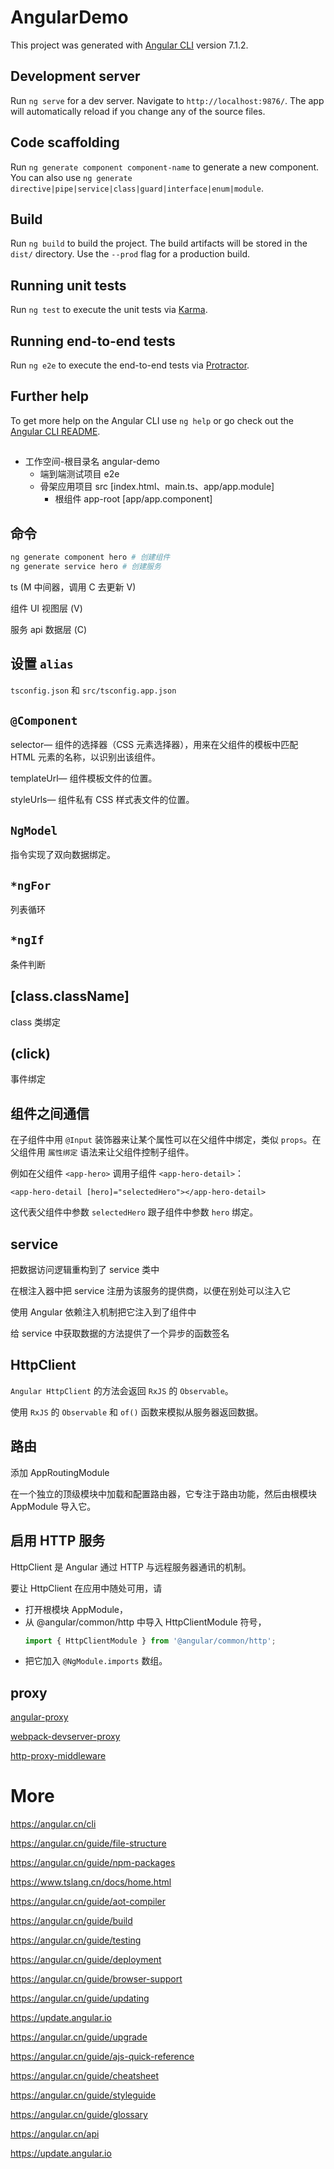 # AngularDemo

This project was generated with [Angular CLI](https://github.com/angular/angular-cli) version 7.1.2.

## Development server

Run `ng serve` for a dev server. Navigate to `http://localhost:9876/`. The app will automatically reload if you change any of the source files.

## Code scaffolding

Run `ng generate component component-name` to generate a new component. You can also use `ng generate directive|pipe|service|class|guard|interface|enum|module`.

## Build

Run `ng build` to build the project. The build artifacts will be stored in the `dist/` directory. Use the `--prod` flag for a production build.

## Running unit tests

Run `ng test` to execute the unit tests via [Karma](https://karma-runner.github.io).

## Running end-to-end tests

Run `ng e2e` to execute the end-to-end tests via [Protractor](http://www.protractortest.org/).

## Further help

To get more help on the Angular CLI use `ng help` or go check out the [Angular CLI README](https://github.com/angular/angular-cli/blob/master/README.md).

##

* 工作空间-根目录名 angular-demo
  * 端到端测试项目 e2e
  * 骨架应用项目 src [index.html、main.ts、app/app.module]
    * 根组件 app-root [app/app.component]

## 命令

``` bash
ng generate component hero # 创建组件
ng generate service hero # 创建服务
```

ts (M 中间器，调用 C 去更新 V)

组件 UI 视图层 (V)

服务 api 数据层 (C)

## 设置 `alias`

`tsconfig.json` 和 `src/tsconfig.app.json`

## `@Component`

selector— 组件的选择器（CSS 元素选择器），用来在父组件的模板中匹配 HTML 元素的名称，以识别出该组件。

templateUrl— 组件模板文件的位置。

styleUrls— 组件私有 CSS 样式表文件的位置。

## `NgModel`

指令实现了双向数据绑定。

## `*ngFor`

列表循环

## `*ngIf`

条件判断

## [class.className]

class 类绑定

## (click)

事件绑定

## 组件之间通信

在子组件中用 `@Input` 装饰器来让某个属性可以在父组件中绑定，类似 `props`。在父组件用 `属性绑定` 语法来让父组件控制子组件。

例如在父组件 `<app-hero>` 调用子组件 `<app-hero-detail>`：

`<app-hero-detail [hero]="selectedHero"></app-hero-detail>`

这代表父组件中参数 `selectedHero` 跟子组件中参数 `hero` 绑定。

## service

把数据访问逻辑重构到了 service 类中

在根注入器中把 service 注册为该服务的提供商，以便在别处可以注入它

使用 Angular 依赖注入机制把它注入到了组件中

给 service 中获取数据的方法提供了一个异步的函数签名

## HttpClient

`Angular HttpClient` 的方法会返回 `RxJS` 的 `Observable`。

使用 `RxJS` 的 `Observable` 和 `of()` 函数来模拟从服务器返回数据。

## 路由

添加 AppRoutingModule

在一个独立的顶级模块中加载和配置路由器，它专注于路由功能，然后由根模块 AppModule 导入它。

## 启用 HTTP 服务

HttpClient 是 Angular 通过 HTTP 与远程服务器通讯的机制。

要让 HttpClient 在应用中随处可用，请

* 打开根模块 AppModule，
* 从 @angular/common/http 中导入 HttpClientModule 符号，
  ``` js
  import { HttpClientModule } from '@angular/common/http';
  ```
* 把它加入 `@NgModule.imports` 数组。

## proxy

[angular-proxy](https://github.com/angular/angular-cli/blob/master/docs/documentation/stories/proxy.md)

[webpack-devserver-proxy](https://webpack.js.org/configuration/dev-server/#devserver-proxy)

[http-proxy-middleware](https://github.com/chimurai/http-proxy-middleware)

# More

https://angular.cn/cli

https://angular.cn/guide/file-structure

https://angular.cn/guide/npm-packages

https://www.tslang.cn/docs/home.html

https://angular.cn/guide/aot-compiler

https://angular.cn/guide/build

https://angular.cn/guide/testing

https://angular.cn/guide/deployment

https://angular.cn/guide/browser-support

https://angular.cn/guide/updating

https://update.angular.io

https://angular.cn/guide/upgrade

https://angular.cn/guide/ajs-quick-reference

https://angular.cn/guide/cheatsheet

https://angular.cn/guide/styleguide

https://angular.cn/guide/glossary

https://angular.cn/api

https://update.angular.io
